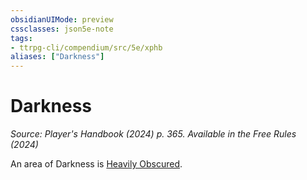 ```yaml
---
obsidianUIMode: preview
cssclasses: json5e-note
tags:
- ttrpg-cli/compendium/src/5e/xphb
aliases: ["Darkness"]
---
```

# Darkness
*Source: Player's Handbook (2024) p. 365. Available in the Free Rules (2024)* 

An area of Darkness is [Heavily Obscured](3-Mechanics/CLI/rules/variant-rules/heavily-obscured-xphb.md).